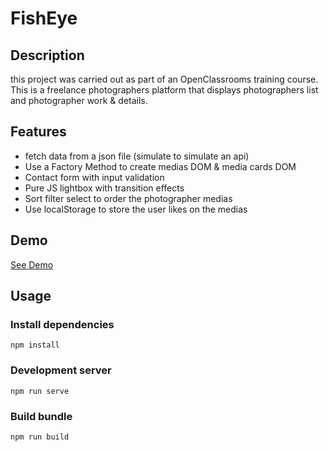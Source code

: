 # FishEye

## Description
this project was carried out as part of an OpenClassrooms training course.
This is a freelance photographers platform that displays photographers list and photographer work & details.


## Features
* fetch data from a json file (simulate to simulate an api)
* Use a Factory Method to create medias DOM & media cards DOM
* Contact form with input validation
* Pure JS lightbox with transition effects
* Sort filter select to order the photographer medias
* Use localStorage to store the user likes on the medias
## Demo
[See Demo](gsebdev.github.io/Fisheye/)

## Usage 
### Install dependencies
```
npm install
```
### Development server
```
npm run serve
```
### Build bundle
```
npm run build
```

